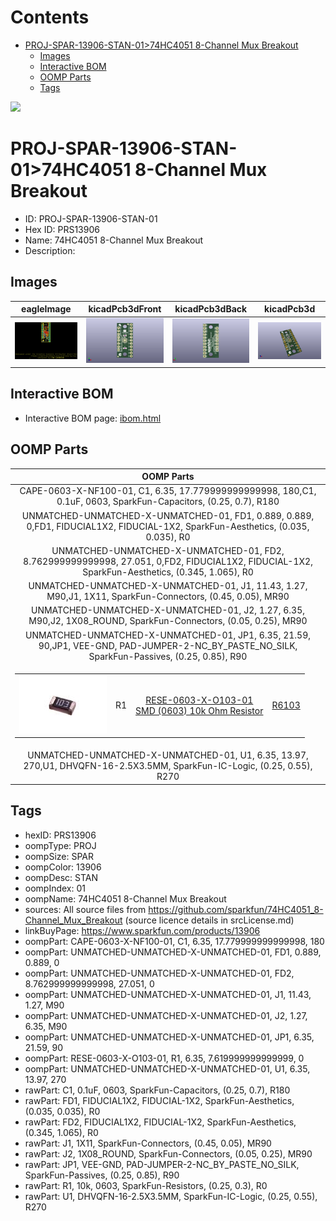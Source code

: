 



Contents
========

* [PROJ-SPAR-13906-STAN-01>74HC4051 8-Channel Mux Breakout](#proj-spar-13906-stan-0174hc4051-8-channel-mux-breakout)
	* [Images](#images)
	* [Interactive BOM](#interactive-bom)
	* [OOMP Parts](#oomp-parts)
	* [Tags](#tags)
  
![][im]
# PROJ-SPAR-13906-STAN-01>74HC4051 8-Channel Mux Breakout

- ID: PROJ-SPAR-13906-STAN-01
- Hex ID: PRS13906
- Name: 74HC4051 8-Channel Mux Breakout
- Description: 

## Images
  
  

|eagleImage|kicadPcb3dFront|kicadPcb3dBack|kicadPcb3d|
| :---: | :---: | :---: | :---: |
|[![eagleImage](eagleImage_140.png)](eagleImage_600.png)|[![kicadPcb3dFront](kicadPcb3dFront_140.png)](kicadPcb3dFront_600.png)|[![kicadPcb3dBack](kicadPcb3dBack_140.png)](kicadPcb3dBack_600.png)|[![kicadPcb3d](kicadPcb3d_140.png)](kicadPcb3d_600.png)|

## Interactive BOM

- Interactive BOM page: [ibom.html](kicad/bom/ibom.html)

## OOMP Parts
  

|OOMP Parts|
| :---: |
|CAPE-0603-X-NF100-01, C1, 6.35, 17.779999999999998, 180,C1, 0.1uF, 0603, SparkFun-Capacitors, (0.25, 0.7), R180|
|UNMATCHED-UNMATCHED-X-UNMATCHED-01, FD1, 0.889, 0.889, 0,FD1, FIDUCIAL1X2, FIDUCIAL-1X2, SparkFun-Aesthetics, (0.035, 0.035), R0|
|UNMATCHED-UNMATCHED-X-UNMATCHED-01, FD2, 8.762999999999998, 27.051, 0,FD2, FIDUCIAL1X2, FIDUCIAL-1X2, SparkFun-Aesthetics, (0.345, 1.065), R0|
|UNMATCHED-UNMATCHED-X-UNMATCHED-01, J1, 11.43, 1.27, M90,J1, 1X11, SparkFun-Connectors, (0.45, 0.05), MR90|
|UNMATCHED-UNMATCHED-X-UNMATCHED-01, J2, 1.27, 6.35, M90,J2, 1X08_ROUND, SparkFun-Connectors, (0.05, 0.25), MR90|
|UNMATCHED-UNMATCHED-X-UNMATCHED-01, JP1, 6.35, 21.59, 90,JP1, VEE-GND, PAD-JUMPER-2-NC_BY_PASTE_NO_SILK, SparkFun-Passives, (0.25, 0.85), R90|
|<table><tr><td>![RESE-0603-X-O103-01](https://raw.githubusercontent.com/oomlout/oomlout_OOMP_parts/main/RESE-0603-X-O103-01/image_140.jpg)</td><td> R1</td><td>[RESE-0603-X-O103-01<br>SMD (0603) 10k Ohm Resistor](https://github.com/oomlout/oomlout_OOMP_parts/tree/main/RESE-0603-X-O103-01/)</td><td>[R6103](https://github.com/oomlout/oomlout_OOMP_parts/tree/main/RESE-0603-X-O103-01/)</td></tr></table>|
|UNMATCHED-UNMATCHED-X-UNMATCHED-01, U1, 6.35, 13.97, 270,U1, DHVQFN-16-2.5X3.5MM, SparkFun-IC-Logic, (0.25, 0.55), R270|

## Tags

- hexID: PRS13906
- oompType: PROJ
- oompSize: SPAR
- oompColor: 13906
- oompDesc: STAN
- oompIndex: 01
- oompName: 74HC4051 8-Channel Mux Breakout
- sources: All source files from https://github.com/sparkfun/74HC4051_8-Channel_Mux_Breakout (source licence details in srcLicense.md)
- linkBuyPage: https://www.sparkfun.com/products/13906
- oompPart: CAPE-0603-X-NF100-01, C1, 6.35, 17.779999999999998, 180
- oompPart: UNMATCHED-UNMATCHED-X-UNMATCHED-01, FD1, 0.889, 0.889, 0
- oompPart: UNMATCHED-UNMATCHED-X-UNMATCHED-01, FD2, 8.762999999999998, 27.051, 0
- oompPart: UNMATCHED-UNMATCHED-X-UNMATCHED-01, J1, 11.43, 1.27, M90
- oompPart: UNMATCHED-UNMATCHED-X-UNMATCHED-01, J2, 1.27, 6.35, M90
- oompPart: UNMATCHED-UNMATCHED-X-UNMATCHED-01, JP1, 6.35, 21.59, 90
- oompPart: RESE-0603-X-O103-01, R1, 6.35, 7.619999999999999, 0
- oompPart: UNMATCHED-UNMATCHED-X-UNMATCHED-01, U1, 6.35, 13.97, 270
- rawPart: C1, 0.1uF, 0603, SparkFun-Capacitors, (0.25, 0.7), R180
- rawPart: FD1, FIDUCIAL1X2, FIDUCIAL-1X2, SparkFun-Aesthetics, (0.035, 0.035), R0
- rawPart: FD2, FIDUCIAL1X2, FIDUCIAL-1X2, SparkFun-Aesthetics, (0.345, 1.065), R0
- rawPart: J1, 1X11, SparkFun-Connectors, (0.45, 0.05), MR90
- rawPart: J2, 1X08_ROUND, SparkFun-Connectors, (0.05, 0.25), MR90
- rawPart: JP1, VEE-GND, PAD-JUMPER-2-NC_BY_PASTE_NO_SILK, SparkFun-Passives, (0.25, 0.85), R90
- rawPart: R1, 10k, 0603, SparkFun-Resistors, (0.25, 0.3), R0
- rawPart: U1, DHVQFN-16-2.5X3.5MM, SparkFun-IC-Logic, (0.25, 0.55), R270



[im]: kicadPcb3d_450.png
